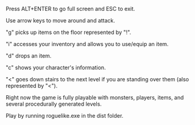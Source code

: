 Press ALT+ENTER to go full screen and ESC to exit.

Use arrow keys to move around and attack.

"g" picks up items on the floor represented by "!".

"i" accesses your inventory and allows you to use/equip an item.

"d" drops an item.

"c" shows your character's information.

"<" goes down stairs to the next level if you are standing over them (also represented by "<").

Right now the game is fully playable with monsters, players, items, and several procedurally generated levels.


Play by running roguelike.exe in the dist folder.